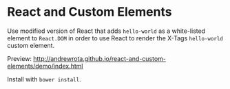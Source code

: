 # React and Custom Elements

Use modified version of React that adds `hello-world` as a white-listed element to `React.DOM` in order to use React to render the X-Tags `hello-world` custom element.

Preview: http://andrewrota.github.io/react-and-custom-elements/demo/index.html

Install with `bower install`.
